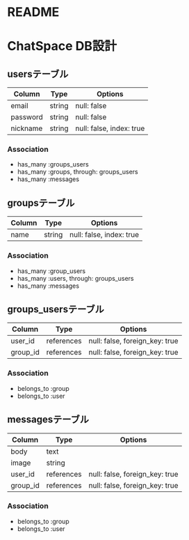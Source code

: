 # README

# ChatSpace DB設計

## usersテーブル
|Column|Type|Options|
|------|----|-------|
|email|string|null: false|
|password|string|null: false|
|nickname|string|null: false, index: true|
### Association
- has_many :groups_users
- has_many :groups, through: groups_users
- has_many :messages

## groupsテーブル
|Column|Type|Options|
|------|----|-------|
|name|string|null: false, index: true|
### Association
- has_many :group_users
- has_many :users, through: groups_users
- has_many :messages

## groups_usersテーブル
|Column|Type|Options|
|------|----|-------|
|user_id|references|null: false, foreign_key: true|
|group_id|references|null: false, foreign_key: true|
### Association
- belongs_to :group
- belongs_to :user

## messagesテーブル
|Column|Type|Options|
|------|----|-------|
|body|text||
|image|string||
|user_id|references|null: false, foreign_key: true|
|group_id|references|null: false, foreign_key: true|
### Association
- belongs_to :group
- belongs_to :user
